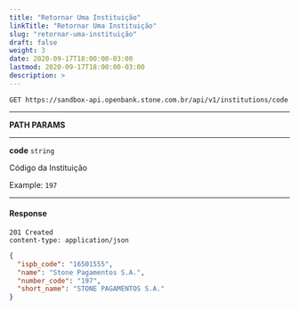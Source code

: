 ```yaml
---
title: "Retornar Uma Instituição"
linkTitle: "Retornar Uma Instituição"
slug: "retornar-uma-instituição"
draft: false
weight: 3
date: 2020-09-17T18:00:00-03:00
lastmod: 2020-09-17T18:00:00-03:00
description: >
---
```


```http
GET https://sandbox-api.openbank.stone.com.br/api/v1/institutions/code
```

---

**PATH PARAMS**

---

**code** `string`

Código da Instituição

Example: `197`

---

#### Response

```http
201 Created
content-type: application/json
```

```JSON
{
  "ispb_code": "16501555",
  "name": "Stone Pagamentos S.A.",
  "number_code": "197",
  "short_name": "STONE PAGAMENTOS S.A."
}
```
